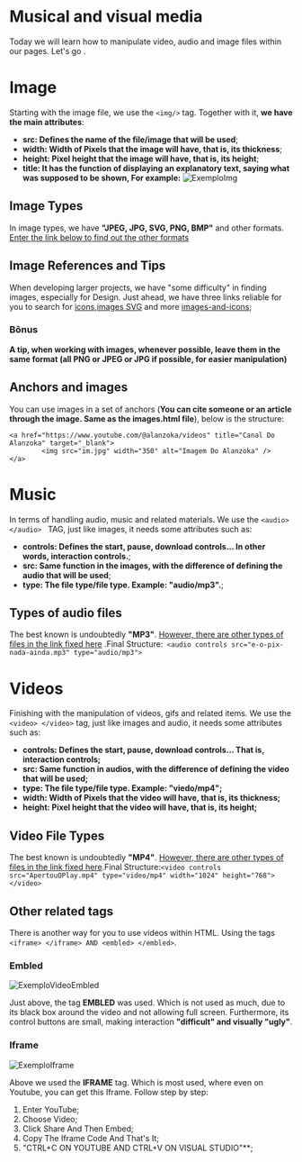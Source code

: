 # Musical and visual media
Today we will learn how to manipulate video, audio and image files within our pages. Let's go .

# Image
Starting with the image file, we use the `` <img/> `` tag. Together with it, **we have the main attributes**:
- **src: Defines the name of the file/image that will be used**;
- **width: Width of Pixels that the image will have, that is, its thickness**;
- **height: Pixel height that the image will have, that is, its height**;
- **title: It has the function of displaying an explanatory text, saying what was supposed to be shown, For example:**
![ExemploImg](https://github.com/Karlos-Eduardo-Mrqs/Construcao-Html-Css-Javascript/assets/172524894/eb3d3b19-4512-4c87-a3d5-665444783f9c)

## Image Types
In image types, we have **"JPEG, JPG, SVG, PNG, BMP"** and other formats. [Enter the link below to find out the other formats](https://www.futuraexpress.com.br/blog/formatos-de-imagem/)

## Image References and Tips 
When developing larger projects, we have "some difficulty" in finding images, especially for Design. Just ahead, we have three links reliable for you to search for [icons](https://www.flaticon.com/br/),[images SVG](https://www.w3schools.com/graphics/svg_reference.asp) and more [images-and-icons](https://fontawesome.com/);

### Bônus
**A tip, when working with images, whenever possible, leave them in the same format (all PNG or JPEG or JPG if possible, for easier manipulation)**

## Anchors and images
You can use images in a set of anchors (**You can cite someone or an article through the image. Same as the images.html file**), below is the structure:
```
<a href="https://www.youtube.com/@alanzoka/videos" title="Canal Do Alanzoka" target="_blank">
        <img src="im.jpg" width="350" alt="Imagem Do Alanzoka" />
</a>
```

# Music 
In terms of handling audio, music and related materials. We use the ``<audio> </audio> `` TAG, just like images, it needs some attributes such as:
- **controls: Defines the start, pause, download controls... In other words, interaction controls.**;
- **src: Same function in the images, with the difference of defining the audio that will be used**;
- **type: The file type/file type. Example: "audio/mp3".**;

## Types of audio files
The best known is undoubtedly **"MP3"**. [However, there are other types of files in the link fixed here](https://frahm.com.br/formatos-de-audio/) .Final Structure:``  <audio controls src="e-o-pix-nada-ainda.mp3" type="audio/mp3"> ``

# Videos 
Finishing with the manipulation of videos, gifs and related items. We use the ``<video> </video>`` tag, just like images and audio, it needs some attributes such as:
- **controls: Defines the start, pause, download controls... That is, interaction controls;**
- **src: Same function in audios, with the difference of defining the video that will be used;**
- **type: The file type/file type. Example: "viedo/mp4";**
- **width: Width of Pixels that the video will have, that is, its thickness;**
- **height: Pixel height that the video will have, that is, its height;**

## Video File Types
The best known is undoubtedly **"MP4"**. [However, there are other types of files in the link fixed here]([https://frahm.com.br/formatos-de-audio/](https://mailchimp.com/pt-br/resources/video-formats/)).Final Structure:`` <video controls src="ApertouOPlay.mp4" type="video/mp4" width="1024" height="768"> </video> ``

## Other related tags 
There is another way for you to use videos within HTML. Using the tags `` <iframe> </iframe> AND <embled> </embled> ``.

### Embled

![ExemploVideoEmbled](https://github.com/Karlos-Eduardo-Mrqs/Construcao-Html-Css-Javascript/assets/172524894/4d08bf9b-0d9a-4f04-8d6d-e857d85fbbc8)

Just above, the tag **EMBLED** was used. Which is not used as much, due to its black box around the video and not allowing full screen. Furthermore, its control buttons are small, making interaction **"difficult" and visually "ugly"**.

### Iframe
![ExemploIframe](https://github.com/Karlos-Eduardo-Mrqs/Construcao-Html-Css-Javascript/assets/172524894/91d691cc-bc65-42ad-bfe9-8a806ff229f9)

Above we used the **IFRAME** tag. Which is most used, where even on Youtube, you can get this Iframe. Follow step by step:
1. Enter YouTube;
2. Choose Video;
3. Click Share And Then Embed;
4. Copy The Iframe Code And That's It;
5. "CTRL+C ON YOUTUBE AND CTRL+V ON VISUAL STUDIO"**;
